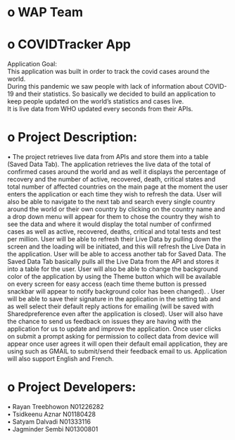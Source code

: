 # o WAP Team <br />
# o COVIDTracker App <br />
Application Goal:<br />
This application was built in order to track the covid cases around the world. <br />
During this pandemic we saw people with lack of information about COVID-19 and their statistics. So basically we decided to build an application to keep people updated on the world’s statistics and cases live. <br />
It is live data from WHO updated every seconds from their APIs. <br />
# o	Project Description: 

•	The project retrieves live data from APIs and store them into a table (Saved Data Tab). The application retrieves the live data of the total of confirmed cases around the world and as well it displays the percentage of recovery and the number of active, recovered, death, critical states and total number of affected countries on the main page at the moment the user enters the application or each time they wish to refresh the data. User will also be able to navigate to the next tab and search every single country around the world or their own country by clicking on the country name and a drop down menu will appear for them to chose the country they wish to see the data and where it would display the total number of confirmed cases as well as active, recovered, deaths, critical and total tests and test per million. User will be able to refresh their Live Data by pulling down the screen and the loading will be initiated, and this will refresh the Live Data in the application. User will be able to access another tab for Saved Data. The Saved Data Tab basically pulls all the Live Data from the API and stores it into a table for the user. User will also be able to change the background color of the application by using the Theme button which will be available on every screen for easy access (each time theme button is pressed snackbar will appear to notify background color has been changed). . User will be able to save their signature in the application in the setting tab and as well select their default reply actions for emailing (will be saved with Sharedpreference even after the application is closed). User will also have the chance to send us feedback on issues they are having with the application for us to update and improve the application. Once user clicks on submit a prompt asking for permission to collect data from device will appear once user agrees it will open their default email application, they are using such as GMAIL to submit/send their feedback email to us. Application will also support English and French.

# o	Project Developers: 
•	Rayan Treebhowon N01226282 <br />
•	Tsidkeenu Aznar N01180428 <br />
•	Satyam Dalvadi N01333116 <br />
•	Jagminder Sembi N01300801 <br />
